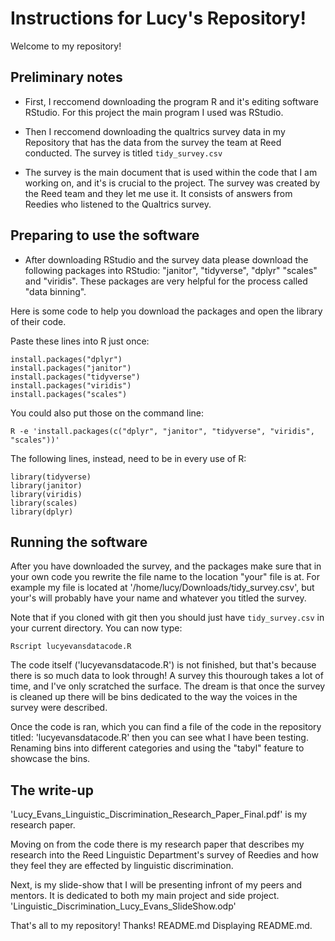 

# Instructions for Lucy's Repository!

Welcome to my repository!

## Preliminary notes

* First, I reccomend downloading the program R and it's editing software RStudio. For this project the main program I used was RStudio. 

* Then I reccomend downloading the qualtrics survey data in my Repository that has the data from the survey the team at Reed conducted. The survey is titled `tidy_survey.csv`

* The survey is the main document that is used within the code that I am working on, and it's is crucial to the project. The survey was created by the Reed team and they let me use it. It consists of answers from Reedies who listened to the Qualtrics survey.

## Preparing to use the software

* After downloading RStudio and the survey data please download the following packages into RStudio: "janitor", "tidyverse", "dplyr" "scales" and "viridis". These packages are very helpful for the process called "data binning". 

Here is some code to help you download the packages and open the library of their code.

Paste these lines into R just once:

```
install.packages("dplyr")
install.packages("janitor")
install.packages("tidyverse")
install.packages("viridis")
install.packages("scales")
```

You could also put those on the command line:

```
R -e 'install.packages(c("dplyr", "janitor", "tidyverse", "viridis", "scales"))'
```

The following lines, instead, need to be in every use of R:

```
library(tidyverse)
library(janitor)
library(viridis)
library(scales)
library(dplyr)
```

## Running the software

After you have downloaded the survey, and the packages make sure that in your own code you rewrite the file name to the location "your" file is at. For example my file is located at '/home/lucy/Downloads/tidy_survey.csv', but your's will probably have your name and whatever you titled the survey. 

Note that if you cloned with git then you should just have
`tidy_survey.csv` in your current directory.  You can now type:

```
Rscript lucyevansdatacode.R
``` 

The code itself ('lucyevansdatacode.R') is not finished, but that's because there is so much data to look through! A survey this thourough takes a lot of time, and I've only scratched the surface. The dream is that once the survey is cleaned up there will be bins dedicated to the way the voices in the survey were described. 

Once the code is ran, which you can find a file of the code in the repository titled: 'lucyevansdatacode.R' then you can see what I have been testing. Renaming bins into different categories and using the "tabyl" feature to showcase the bins. 

## The write-up 

'Lucy_Evans_Linguistic_Discrimination_Research_Paper_Final.pdf' is my research paper.

Moving on from the code there is my research paper that describes my research into the Reed Linguistic Department's survey of Reedies and how they feel they are effected by linguistic discrimination.

Next, is my slide-show that I will be presenting infront of my peers and mentors. It is dedicated to both my main project and side project. 'Linguistic_Discrimination_Lucy_Evans_SlideShow.odp'

That's all to my repository! Thanks!
README.md
Displaying README.md.
